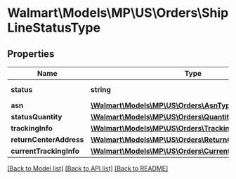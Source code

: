 # Walmart\Models\MP\US\Orders\ShipLineStatusType

## Properties

Name | Type | Description | Notes
------------ | ------------- | ------------- | -------------
**status** | **string** | Use 'Shipped' |
**asn** | [**\Walmart\Models\MP\US\Orders\AsnType**](AsnType.md) |  | [optional]
**statusQuantity** | [**\Walmart\Models\MP\US\Orders\QuantityType**](QuantityType.md) |  |
**trackingInfo** | [**\Walmart\Models\MP\US\Orders\TrackingInfoType**](TrackingInfoType.md) |  |
**returnCenterAddress** | [**\Walmart\Models\MP\US\Orders\ReturnCenterAddressType**](ReturnCenterAddressType.md) |  | [optional]
**currentTrackingInfo** | [**\Walmart\Models\MP\US\Orders\CurrentTrackingInfoType**](CurrentTrackingInfoType.md) |  | [optional]


[[Back to Model list]](./) [[Back to API list]](../../../../../README.md#supported-apis) [[Back to README]](../../../../../README.md)
